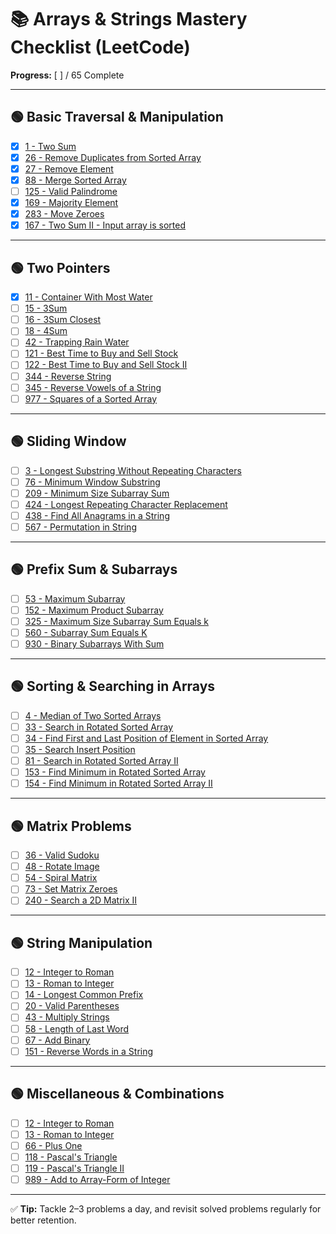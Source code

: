# 📚 Arrays & Strings Mastery Checklist (LeetCode)

**Progress:** [ ] / 65 Complete

---

## 🟢 Basic Traversal & Manipulation
- [x] [1 - Two Sum](https://leetcode.com/problems/two-sum/)
- [x] [26 - Remove Duplicates from Sorted Array](https://leetcode.com/problems/remove-duplicates-from-sorted-array/)
- [x] [27 - Remove Element](https://leetcode.com/problems/remove-element/)
- [x] [88 - Merge Sorted Array](https://leetcode.com/problems/merge-sorted-array/)
- [ ] [125 - Valid Palindrome](https://leetcode.com/problems/valid-palindrome/)
- [x] [169 - Majority Element](https://leetcode.com/problems/majority-element/)
- [x] [283 - Move Zeroes](https://leetcode.com/problems/move-zeroes/)
- [x] [167 - Two Sum II - Input array is sorted](https://leetcode.com/problems/two-sum-ii-input-array-is-sorted/)

---

## 🟢 Two Pointers
- [x] [11 - Container With Most Water](https://leetcode.com/problems/container-with-most-water/)
- [ ] [15 - 3Sum](https://leetcode.com/problems/3sum/)
- [ ] [16 - 3Sum Closest](https://leetcode.com/problems/3sum-closest/)
- [ ] [18 - 4Sum](https://leetcode.com/problems/4sum/)
- [ ] [42 - Trapping Rain Water](https://leetcode.com/problems/trapping-rain-water/)
- [ ] [121 - Best Time to Buy and Sell Stock](https://leetcode.com/problems/best-time-to-buy-and-sell-stock/)
- [ ] [122 - Best Time to Buy and Sell Stock II](https://leetcode.com/problems/best-time-to-buy-and-sell-stock-ii/)
- [ ] [344 - Reverse String](https://leetcode.com/problems/reverse-string/)
- [ ] [345 - Reverse Vowels of a String](https://leetcode.com/problems/reverse-vowels-of-a-string/)
- [ ] [977 - Squares of a Sorted Array](https://leetcode.com/problems/squares-of-a-sorted-array/)

---

## 🟢 Sliding Window
- [ ] [3 - Longest Substring Without Repeating Characters](https://leetcode.com/problems/longest-substring-without-repeating-characters/)
- [ ] [76 - Minimum Window Substring](https://leetcode.com/problems/minimum-window-substring/)
- [ ] [209 - Minimum Size Subarray Sum](https://leetcode.com/problems/minimum-size-subarray-sum/)
- [ ] [424 - Longest Repeating Character Replacement](https://leetcode.com/problems/longest-repeating-character-replacement/)
- [ ] [438 - Find All Anagrams in a String](https://leetcode.com/problems/find-all-anagrams-in-a-string/)
- [ ] [567 - Permutation in String](https://leetcode.com/problems/permutation-in-string/)

---

## 🟢 Prefix Sum & Subarrays
- [ ] [53 - Maximum Subarray](https://leetcode.com/problems/maximum-subarray/)
- [ ] [152 - Maximum Product Subarray](https://leetcode.com/problems/maximum-product-subarray/)
- [ ] [325 - Maximum Size Subarray Sum Equals k](https://leetcode.com/problems/maximum-size-subarray-sum-equals-k/)
- [ ] [560 - Subarray Sum Equals K](https://leetcode.com/problems/subarray-sum-equals-k/)
- [ ] [930 - Binary Subarrays With Sum](https://leetcode.com/problems/binary-subarrays-with-sum/)

---

## 🟢 Sorting & Searching in Arrays
- [ ] [4 - Median of Two Sorted Arrays](https://leetcode.com/problems/median-of-two-sorted-arrays/)
- [ ] [33 - Search in Rotated Sorted Array](https://leetcode.com/problems/search-in-rotated-sorted-array/)
- [ ] [34 - Find First and Last Position of Element in Sorted Array](https://leetcode.com/problems/find-first-and-last-position-of-element-in-sorted-array/)
- [ ] [35 - Search Insert Position](https://leetcode.com/problems/search-insert-position/)
- [ ] [81 - Search in Rotated Sorted Array II](https://leetcode.com/problems/search-in-rotated-sorted-array-ii/)
- [ ] [153 - Find Minimum in Rotated Sorted Array](https://leetcode.com/problems/find-minimum-in-rotated-sorted-array/)
- [ ] [154 - Find Minimum in Rotated Sorted Array II](https://leetcode.com/problems/find-minimum-in-rotated-sorted-array-ii/)

---

## 🟢 Matrix Problems
- [ ] [36 - Valid Sudoku](https://leetcode.com/problems/valid-sudoku/)
- [ ] [48 - Rotate Image](https://leetcode.com/problems/rotate-image/)
- [ ] [54 - Spiral Matrix](https://leetcode.com/problems/spiral-matrix/)
- [ ] [73 - Set Matrix Zeroes](https://leetcode.com/problems/set-matrix-zeroes/)
- [ ] [240 - Search a 2D Matrix II](https://leetcode.com/problems/search-a-2d-matrix-ii/)

---

## 🟢 String Manipulation
- [ ] [12 - Integer to Roman](https://leetcode.com/problems/integer-to-roman/)
- [ ] [13 - Roman to Integer](https://leetcode.com/problems/roman-to-integer/)
- [ ] [14 - Longest Common Prefix](https://leetcode.com/problems/longest-common-prefix/)
- [ ] [20 - Valid Parentheses](https://leetcode.com/problems/valid-parentheses/)
- [ ] [43 - Multiply Strings](https://leetcode.com/problems/multiply-strings/)
- [ ] [58 - Length of Last Word](https://leetcode.com/problems/length-of-last-word/)
- [ ] [67 - Add Binary](https://leetcode.com/problems/add-binary/)
- [ ] [151 - Reverse Words in a String](https://leetcode.com/problems/reverse-words-in-a-string/)

---

## 🟢 Miscellaneous & Combinations
- [ ] [12 - Integer to Roman](https://leetcode.com/problems/integer-to-roman/)
- [ ] [13 - Roman to Integer](https://leetcode.com/problems/roman-to-integer/)
- [ ] [66 - Plus One](https://leetcode.com/problems/plus-one/)
- [ ] [118 - Pascal's Triangle](https://leetcode.com/problems/pascals-triangle/)
- [ ] [119 - Pascal's Triangle II](https://leetcode.com/problems/pascals-triangle-ii/)
- [ ] [989 - Add to Array-Form of Integer](https://leetcode.com/problems/add-to-array-form-of-integer/)

---

✅ **Tip:** Tackle 2–3 problems a day, and revisit solved problems regularly for better retention.
